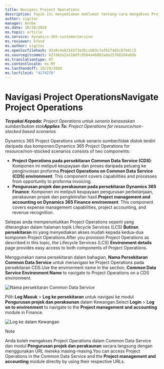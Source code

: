 ```yaml
---
title: Navigasi Project Operations
description: Topik ini menyediakan maklumat tentang cara mengakses Project Operations daripada Lifecycle Services.
author: sigitac
manager: Annbe
ms.date: 10/28/2020
ms.topic: article
ms.service: dynamics-365-customerservice
ms.reviewer: kfend
ms.author: sigitac
ms.openlocfilehash: 92a9c4e62165f3e26ccb03c7af61f483c6744cc5
ms.sourcegitcommit: 627d42e2a318dfc9564a4b803ada157682d4a0db
ms.translationtype: HT
ms.contentlocale: ms-MY
ms.lasthandoff: 10/29/2020
ms.locfileid: "4174276"
---
```

# <a name="navigate-project-operations"></a><span data-ttu-id="6fd3c-103">Navigasi Project Operations</span><span class="sxs-lookup"><span data-stu-id="6fd3c-103">Navigate Project Operations</span></span>

<span data-ttu-id="6fd3c-104">_**Terpakai Kepada:** Project Operations untuk senario berasaskan sumber/bukan stok_</span><span class="sxs-lookup"><span data-stu-id="6fd3c-104">_**Applies To:** Project Operations for resource/non-stocked based scenarios_</span></span>

<span data-ttu-id="6fd3c-105">Dynamics 365 Project Operations untuk senario sumber/tidak distok terdiri daripada dua komponen:</span><span class="sxs-lookup"><span data-stu-id="6fd3c-105">Dynamics 365 Project Operations for resource/non-stocked scenarios consists of two components:</span></span> 

 - <span data-ttu-id="6fd3c-106">**Project Operations pada persekitaran Common Data Service (CDS)**: Komponen ini meliputi keupayaan dan proses daripada peluang ke penginvoisan proforma.</span><span class="sxs-lookup"><span data-stu-id="6fd3c-106">**Project Operations on Common Data Service (CDS) environment**: This component covers capabilities and processes from opportunity to proforma invoicing.</span></span> 
 - <span data-ttu-id="6fd3c-107">**Pengurusan projek dan perakaunan pada persekitaran Dynamics 365 Finance**: Komponen ini meliputi keupayaan pengurusan perbelanjaan, perakaunan projek dan pengiktirafan hasil.</span><span class="sxs-lookup"><span data-stu-id="6fd3c-107">**Project management and accounting on Dynamics 365 Finance environment**: This component covers expense management capabilities, project accounting, and revenue recognition.</span></span> 

<span data-ttu-id="6fd3c-108">Selepas anda memperuntukkan Project Operations seperti yang diterangkan dalam halaman topik Lifecycle Services (LCS) **Butiran persekitaran** ini yang menyediakan akses mudah kepada kedua-dua komponen Project Operations.</span><span class="sxs-lookup"><span data-stu-id="6fd3c-108">After you provision Project Operations as described in this topic, the Lifecycle Services (LCS) **Environment details** page provides easy access to both components of Project Operations.</span></span>  

<span data-ttu-id="6fd3c-109">Menggunakan nama persekitaran dalam bahagian, **Nama Persekitaran Common Data Service** untuk menavigasi ke Project Operations pada persekitaran CDS.</span><span class="sxs-lookup"><span data-stu-id="6fd3c-109">Use the environment name in the section, **Common Data Service Environment Name** to navigate to Project Operations on a CDS environment.</span></span> 

  ![Nama persekitaran Common Data Service](./media/environment-name.PNG)

<span data-ttu-id="6fd3c-111">Pilih **Log Masuk** > **Log ke persekitaran** untuk navigasi ke modul **Pengurusan projek dan perakaunan** dalam Kewangan.</span><span class="sxs-lookup"><span data-stu-id="6fd3c-111">Select **Login** > **Log on to environment** to navigate to the **Project management and accounting** module in Finance.</span></span>  

   ![Log ke dalam Kewangan](./media/environment-login.PNG)

> [!NOTE]
> <span data-ttu-id="6fd3c-113">Anda boleh mengakses Project Operations dalam Common Data Service dan modul **Pengurusan projek dan perakaunan** secara langsung dengan menggunakan URL mereka masing-masing.</span><span class="sxs-lookup"><span data-stu-id="6fd3c-113">You can access Project Operations in the Common Data Service and the **Project management and accounting** module directly by using their respective URLs.</span></span> 
